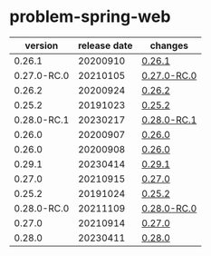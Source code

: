 # problem-spring-web	


|version|release date|changes|
|---|---|---|
|0.26.1|20200910|[0.26.1](./0.26.1-20200910.md)|
|0.27.0-RC.0|20210105|[0.27.0-RC.0](./0.27.0-RC.0-20210105.md)|
|0.26.2|20200924|[0.26.2](./0.26.2-20200924.md)|
|0.25.2|20191023|[0.25.2](./0.25.2-20191023.md)|
|0.28.0-RC.1|20230217|[0.28.0-RC.1](./0.28.0-RC.1-20230217.md)|
|0.26.0|20200907|[0.26.0](./0.26.0-20200907.md)|
|0.26.0|20200908|[0.26.0](./0.26.0-20200908.md)|
|0.29.1|20230414|[0.29.1](./0.29.1-20230414.md)|
|0.27.0|20210915|[0.27.0](./0.27.0-20210915.md)|
|0.25.2|20191024|[0.25.2](./0.25.2-20191024.md)|
|0.28.0-RC.0|20211109|[0.28.0-RC.0](./0.28.0-RC.0-20211109.md)|
|0.27.0|20210914|[0.27.0](./0.27.0-20210914.md)|
|0.28.0|20230411|[0.28.0](./0.28.0-20230411.md)|

